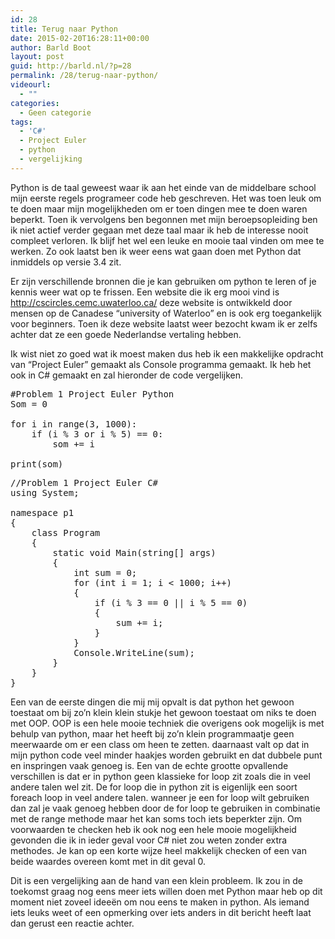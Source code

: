 ```yaml
---
id: 28
title: Terug naar Python
date: 2015-02-20T16:28:11+00:00
author: Barld Boot
layout: post
guid: http://barld.nl/?p=28
permalink: /28/terug-naar-python/
videourl:
  - ""
categories:
  - Geen categorie
tags:
  - 'C#'
  - Project Euler
  - python
  - vergelijking
---
```

Python is de taal geweest waar ik aan het einde van de middelbare school mijn eerste regels programeer code heb geschreven. Het was toen leuk om te doen maar mijn mogelijkheden om er toen dingen mee te doen waren beperkt. Toen ik vervolgens ben begonnen met mijn beroepsopleiding ben ik niet actief verder gegaan met deze taal maar ik heb de interesse nooit compleet verloren. Ik blijf het wel een leuke en mooie taal vinden om mee te werken. Zo ook laatst ben ik weer eens wat gaan doen met Python dat inmiddels op versie 3.4 zit.

Er zijn verschillende bronnen die je kan gebruiken om python te leren of je kennis weer wat op te frissen. Een website die ik erg mooi vind is http://cscircles.cemc.uwaterloo.ca/ deze website is ontwikkeld door mensen op de Canadese “university of Waterloo” en is ook erg toegankelijk voor beginners. Toen ik deze website laatst weer bezocht kwam ik er zelfs achter dat ze een goede Nederlandse vertaling hebben.

Ik wist niet zo goed wat ik moest maken dus heb ik een makkelijke opdracht van “Project Euler” gemaakt als Console programma gemaakt. Ik heb het ook in C# gemaakt en zal hieronder de code vergelijken.

<pre class="brush: python; title: ; notranslate" title="">#Problem 1 Project Euler Python
Som = 0

for i in range(3, 1000):
    if (i % 3 or i % 5) == 0:
        som += i

print(som)
</pre>



<pre class="brush: csharp; title: ; notranslate" title="">//Problem 1 Project Euler C#
using System;

namespace p1
{
    class Program
    {        
        static void Main(string[] args)
        {
            int sum = 0;
            for (int i = 1; i &lt; 1000; i++)
            {
                if (i % 3 == 0 || i % 5 == 0)
                {
                    sum += i;
                }
            }
            Console.WriteLine(sum);
        }
    }
}
</pre>

Een van de eerste dingen die mij mij opvalt is dat python het gewoon toestaat om bij zo&#8217;n klein klein stukje het gewoon toestaat om niks te doen met OOP. OOP is een hele mooie techniek die overigens ook mogelijk is met behulp van python, maar het heeft bij zo&#8217;n klein programmaatje geen meerwaarde om er een class om heen te zetten. daarnaast valt op dat in mijn python code veel minder haakjes worden gebruikt en dat dubbele punt en inspringen vaak genoeg is. Een van de echte grootte opvallende verschillen is dat er in python geen klassieke for loop zit zoals die in veel andere talen wel zit. De for loop die in python zit is eigenlijk een soort foreach loop in veel andere talen. wanneer je een for loop wilt gebruiken dan zal je vaak genoeg hebben door de for loop te gebruiken in combinatie met de range methode maar het kan soms toch iets beperkter zijn. Om voorwaarden te checken heb ik ook nog een hele mooie mogelijkheid gevonden die ik in ieder geval voor C# niet zou weten zonder extra methodes. Je kan op een korte wijze heel makkelijk checken of een van beide waardes overeen komt met in dit geval 0.

Dit is een vergelijking aan de hand van een klein probleem. Ik zou in de toekomst graag nog eens meer iets willen doen met Python maar heb op dit moment niet zoveel ideeën om nou eens te maken in python. Als iemand iets leuks weet of een opmerking over iets anders in dit bericht heeft laat dan gerust een reactie achter.